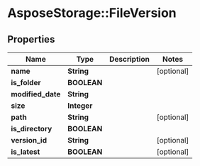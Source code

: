 # AsposeStorage::FileVersion

## Properties
Name | Type | Description | Notes
------------ | ------------- | ------------- | -------------
**name** | **String** |  | [optional] 
**is_folder** | **BOOLEAN** |  | 
**modified_date** | **String** |  | 
**size** | **Integer** |  | 
**path** | **String** |  | [optional] 
**is_directory** | **BOOLEAN** |  | 
**version_id** | **String** |  | [optional] 
**is_latest** | **BOOLEAN** |  | [optional] 


